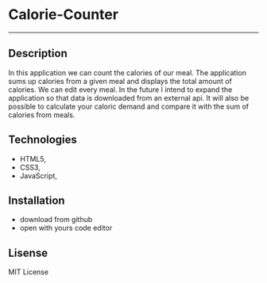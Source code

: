 # Calorie-Counter
--------------------------

## Description

In this application we can count the calories of our meal. 
The application sums up calories from a given meal and displays the total amount of calories.
We can edit every meal. In the future I intend to expand the application so that data is downloaded from an external api.
It will also be possible to calculate your caloric demand and compare it with the sum of calories from meals.

## Technologies

  - HTML5,
  - CSS3,
  - JavaScript,

## Installation
  - download from github
  - open with yours code editor
  
## Lisense
  MIT License
